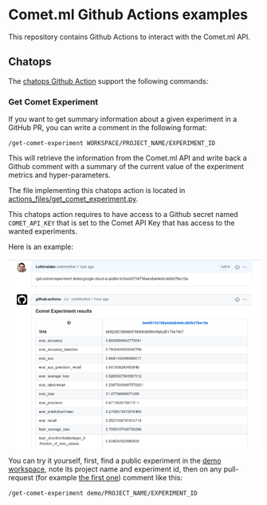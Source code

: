 # Comet.ml Github Actions examples

This repository contains Github Actions to interact with the Comet.ml API.

## Chatops

The [chatops Github Action](https://github.com/comet-ml/mlops-actions-test/blob/master/.github/workflows/chatops.yml) support the following commands:

### Get Comet Experiment

If you want to get summary information about a given experiment in a GitHub PR, you can write a comment in the following format:

```
/get-comet-experiment WORKSPACE/PROJECT_NAME/EXPERIMENT_ID
```

This will retrieve the information from the Comet.ml API and write back a Github comment with a summary of the current value of the experiment metrics and hyper-parameters.

The file implementing this chatops action is located in [actions_files/get_comet_experiment.py](actions_files/get_comet_experiment.py).

This chatops action requires to have access to a Github secret named `COMET_API_KEY` that is set to the Comet API Key that has access to the wanted experiments.

Here is an example:

![mlops-get-comet-experiment-example](mlops-get-comet-experiment-example.png)

You can try it yourself, first, find a public experiment in the [demo workspace](https://www.comet.ml/demo), note its project name and experiment id, then on any pull-request (for example [the first one](../../pull/1)) comment like this:

```
/get-comet-experiment demo/PROJECT_NAME/EXPERIMENT_ID
```